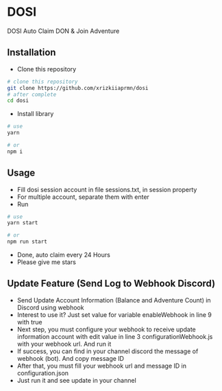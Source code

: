 # DOSI
DOSI Auto Claim DON & Join Adventure

## Installation
- Clone this repository
```bash
# clone this repository
git clone https://github.com/xrizkiiaprmn/dosi
# after complete
cd dosi
```
- Install library
```bash
# use
yarn

# or
npm i
```

## Usage
- Fill dosi session account in file sessions.txt, in session property
- For multiple account, separate them with enter
- Run
```bash
# use
yarn start

# or
npm run start
```
- Done, auto claim every 24 Hours
- Please give me stars 

## Update Feature (Send Log to Webhook Discord)
- Send Update Account Information (Balance and Adventure Count) in Discord using webhook
- Interest to use it? Just set value for variable enableWebhook in line 9 with true
- Next step, you must configure your webhook to receive update information account with edit value in line 3 configurationWebhook.js with your webhook url. And run it
- If success, you can find in your channel discord the message of webhook (bot). And copy message ID
- After that, you must fill your webhook url and message ID in configuration.json
- Just run it and see update in your channel